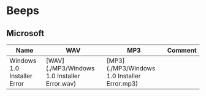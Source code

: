 # Beeps

## Microsoft

| Name | WAV | MP3 | Comment |
| ---- | --- | --- | ------- |
| Windows 1.0 Installer Error | [WAV](./MP3/Windows 1.0 Installer Error.wav) | [MP3](./MP3/Windows 1.0 Installer Error.mp3) | |